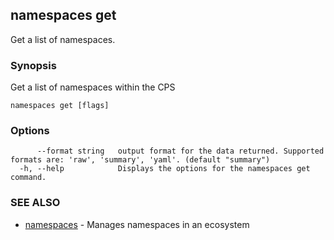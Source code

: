 ## namespaces get

Get a list of namespaces.

### Synopsis

Get a list of namespaces within the CPS

```
namespaces get [flags]
```

### Options

```
      --format string   output format for the data returned. Supported formats are: 'raw', 'summary', 'yaml'. (default "summary")
  -h, --help            Displays the options for the namespaces get command.
```

### SEE ALSO

* [namespaces](namespaces.md)	 - Manages namespaces in an ecosystem

